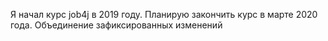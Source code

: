 Я начал курс job4j в 2019 году. Планирую закончить курс в марте 2020 года.
Объединение зафиксированных изменений
